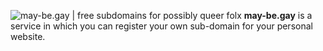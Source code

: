 ![may-be.gay | free subdomains for possibly queer folx](https://may-be.gay/thumbnail.png)
**may-be.gay** is a service in which you can register your own sub-domain for your personal website.

